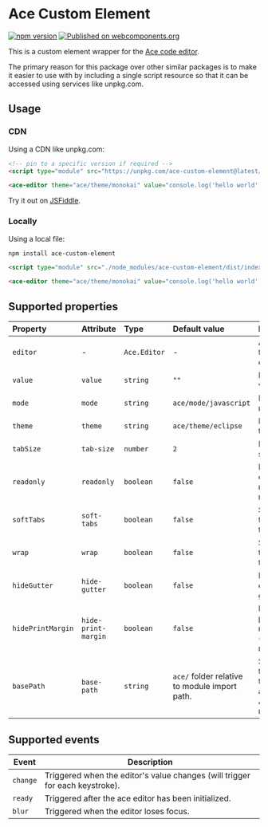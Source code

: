 # Ace Custom Element

[![npm version](https://badge.fury.io/js/ace-custom-element.svg)](https://www.npmjs.com/package/ace-custom-element)
[![Published on webcomponents.org](https://img.shields.io/badge/webcomponents.org-published-blue.svg)](https://www.webcomponents.org/element/ace-custom-element)

This is a custom element wrapper for the [Ace code editor](https://ace.c9.io/).

The primary reason for this package over other similar packages is to make it easier to use with by including a single
script resource so that it can be accessed using services like unpkg.com.

## Usage

### CDN

Using a CDN like unpkg.com:

<!--
```
<custom-element-demo>
  <template>
    <style>
      ace-editor {
        height: 300px;
      }
    </style>
    <next-code-block></next-code-block>
  </template>
</custom-element-demo>
```
-->

```html
<!-- pin to a specific version if required -->
<script type="module" src="https://unpkg.com/ace-custom-element@latest/dist/index.min.js"></script>

<ace-editor theme="ace/theme/monokai" value="console.log('hello world');"></ace-editor>
```

Try it out on [JSFiddle](https://jsfiddle.net/4ejdon81/).

### Locally

Using a local file:

```
npm install ace-custom-element
```

```html
<script type="module" src="./node_modules/ace-custom-element/dist/index.min.js"></script>

<ace-editor theme="ace/theme/monokai" value="console.log('hello world');"></ace-editor>
```

## Supported properties

| Property          | Attribute           | Type         | Default value                                 | Description                                              |
| :---------------- | :------------------ | :----------- | :-------------------------------------------- | :------------------------------------------------------- |
| `editor`          | -                   | `Ace.Editor` | -                                             | A reference to the ace editor.                           |
| `value`           | `value`             | `string`     | `""`                                          | Editor text value.                                       |
| `mode`            | `mode`              | `string`     | `ace/mode/javascript`                         | Editor mode.                                             |
| `theme`           | `theme`             | `string`     | `ace/theme/eclipse`                           | Editor theme.                                            |
| `tabSize`         | `tab-size`          | `number`     | `2`                                           | Editor tab size.                                         |
| `readonly`        | `readonly`          | `boolean`    | `false`                                       | Places editor in readonly mode.                          |
| `softTabs`        | `soft-tabs`         | `boolean`    | `false`                                       | Sets editor to use soft tabs.                            |
| `wrap`            | `wrap`              | `boolean`    | `false`                                       | Sets editor to wrap text.                                |
| `hideGutter`      | `hide-gutter`       | `boolean`    | `false`                                       | Hides the editor gutter.                                 |
| `hidePrintMargin` | `hide-print-margin` | `boolean`    | `false`                                       | Hides the print margin (vertical ruler).                 |
| `basePath`        | `base-path`         | `string`     | `ace/` folder relative to module import path. | Specifies the location to load additional ACE resources. |

## Supported events

| Event    | Description                                                                  |
| -------- | ---------------------------------------------------------------------------- |
| `change` | Triggered when the editor's value changes (will trigger for each keystroke). |
| `ready`  | Triggered after the ace editor has been initialized.                         |
| `blur`   | Triggered when the editor loses focus.                                       |
